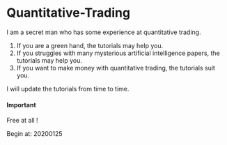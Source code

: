 # Quantitative-Trading

I am a secret man who has some experience at quantitative trading. 

1. If you are a green hand, the tutorials may help you.
2. If you struggles with many mysterious artificial intelligence papers, the tutorials may help you.
3. If you want to make money with quantitative trading, the tutorials suit you.


I will update the tutorials from time to time.


#### Important

Free at all !

Begin at: 20200125
